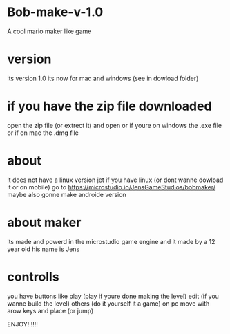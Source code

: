 # Bob-make-v-1.0
A cool mario maker like game

# version
its version 1.0
its now for mac and windows
(see in dowload folder)

# if you have the zip file downloaded
open the zip file (or extrect it) and open or if youre on windows the .exe file
or if on mac the .dmg file

# about
it does not have a linux version jet if you have linux (or dont wanne dowload it or on mobile) go to
https://microstudio.io/JensGameStudios/bobmaker/
maybe also gonne make androide version

# about maker
its made and powerd in the microstudio game engine and it made by a 12 year old his name is Jens

# controlls
you have buttons like play (play if youre done making the level) edit (if you wanne build the level)
others (do it yourself it a game)
on pc move with arow keys and place (or jump)

ENJOY!!!!!!
